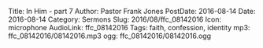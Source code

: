 Title: In Him - part 7
Author: Pastor Frank Jones
PostDate: 2016-08-14
Date: 2016-08-14
Category: Sermons
Slug: 2016/08/ffc_08142016
Icon: microphone
AudioLink: ffc_08142016
Tags: faith, confession, identity
mp3: ffc_08142016/08142016.mp3
ogg: ffc_08142016/08142016.ogg
